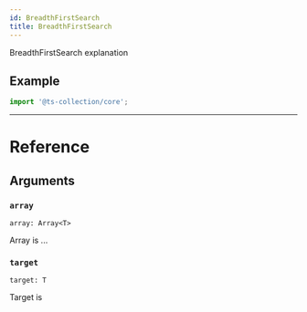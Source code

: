 ```yaml
---
id: BreadthFirstSearch
title: BreadthFirstSearch
---
```


BreadthFirstSearch explanation

## Example

```ts
import '@ts-collection/core';
```

---

# Reference

## Arguments

### `array`

`array: Array<T>`

Array is ...

### `target`

`target: T`

Target is
